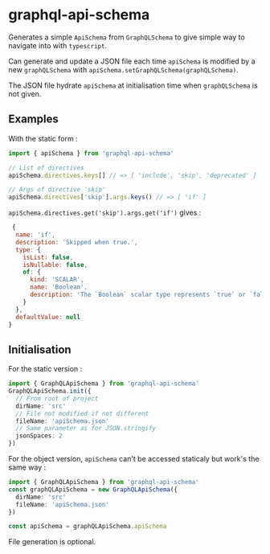# graphql-api-schema

Generates a simple `ApiSchema` from `GraphQLSchema` to give simple way to navigate into with `typescript`.

Can generate and update a JSON file each time `apiSchema` is modified by a new `graphQLSchema` with `apiSchema.setGraphQLSchema(graphQLSchema)`.

The JSON file hydrate `apiSchema` at initialisation time when `graphQLSchema` is not given.

## Examples

With the static form :

```ts
import { apiSchema } from 'graphql-api-schema'

// List of directives
apiSchema.directives.keys[] // => [ 'include', 'skip', 'deprecated' ]

// Args of directive 'skip'
apiSchema.directives['skip'].args.keys() // => [ 'if' ]
```

`apiSchema.directives.get('skip').args.get('if')` gives :

```js
 {
  name: 'if',
  description: 'Skipped when true.',
  type: {
    isList: false,
    isNullable: false,
    of: {
      kind: 'SCALAR',
      name: 'Boolean',
      description: 'The `Boolean` scalar type represents `true` or `false`.'
    }
  },
  defaultValue: null
}
```

## Initialisation

For the static version :

```ts
import { GraphQLApiSchema } from 'graphql-api-schema'
GraphQLApiSchema.init({
  // From root of project
  dirName: 'src'
  // File not modified if not different
  fileName: 'apiSchema.json'
  // Same parameter as for JSON.stringify
  jsonSpaces: 2
})
```

For the object version, `apiSchema` can't be accessed staticaly but work's the same way :

```ts
import { GraphQLApiSchema } from 'graphql-api-schema'
const graphQLApiSchema = new GraphQLApiSchema({
  dirName: 'src'
  fileName: 'apiSchema.json'
})

const apiSchema = graphQLApiSchema.apiSchema
```

File generation is optional.
